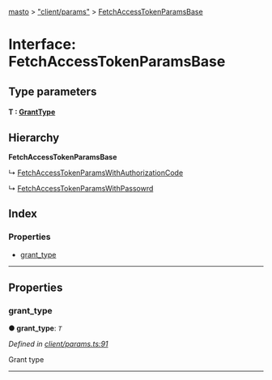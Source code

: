 [masto](../README.md) > ["client/params"](../modules/_client_params_.md) > [FetchAccessTokenParamsBase](../interfaces/_client_params_.fetchaccesstokenparamsbase.md)

# Interface: FetchAccessTokenParamsBase

## Type parameters
#### T :  [GrantType](../modules/_client_params_.md#granttype)
## Hierarchy

**FetchAccessTokenParamsBase**

↳  [FetchAccessTokenParamsWithAuthorizationCode](_client_params_.fetchaccesstokenparamswithauthorizationcode.md)

↳  [FetchAccessTokenParamsWithPassowrd](_client_params_.fetchaccesstokenparamswithpassowrd.md)

## Index

### Properties

* [grant_type](_client_params_.fetchaccesstokenparamsbase.md#grant_type)

---

## Properties

<a id="grant_type"></a>

###  grant_type

**● grant_type**: *`T`*

*Defined in [client/params.ts:91](https://github.com/neet/masto.js/blob/a11943e/src/client/params.ts#L91)*

Grant type

___

